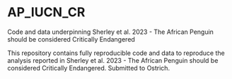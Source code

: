 # AP_IUCN_CR
Code and data underpinning Sherley et al. 2023 - The African Penguin should be considered Critically Endangered

This repository contains fully reproducible code and data to reproduce the analysis reported in Sherley et al. 2023 - The African Penguin should be considered Critically Endangered. Submitted to Ostrich.
